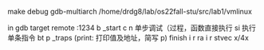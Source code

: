 make debug
gdb-multiarch /home/drdg8/lab/os22fall-stu/src/lab1/vmlinux

in gdb
target remote :1234
b _start 
c
n 单步调试（过程，函数直接执行
si 执行单条指令
bt
p _traps (print: 打印值及地址，简写 p)
finish
i r ra
i r stvec
x/4x <addr>
